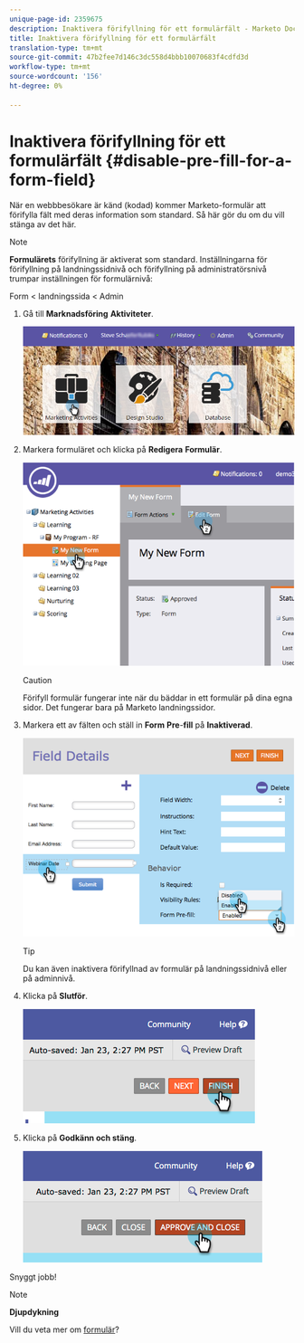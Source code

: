 ```yaml
---
unique-page-id: 2359675
description: Inaktivera förifyllning för ett formulärfält - Marketo Docs - Produktdokumentation
title: Inaktivera förifyllning för ett formulärfält
translation-type: tm+mt
source-git-commit: 47b2fee7d146c3dc558d4bbb10070683f4cdfd3d
workflow-type: tm+mt
source-wordcount: '156'
ht-degree: 0%

---
```



# Inaktivera förifyllning för ett formulärfält {#disable-pre-fill-for-a-form-field}

När en webbbesökare är känd (kodad) kommer Marketo-formulär att förifylla fält med deras information som standard. Så här gör du om du vill stänga av det här.

>[!NOTE]
>
>**Formulärets** förifyllning är aktiverat som standard. Inställningarna för förifyllning på landningssidnivå och förifyllning på administratörsnivå trumpar inställningen för formulärnivå:
>
>Form &lt; landningssida &lt; Admin

1. Gå till **Marknadsföring** **Aktiviteter**.

   ![](assets/login-marketing-activities-7.png)

1. Markera formuläret och klicka på **Redigera** **Formulär**.

   ![](assets/image2014-9-15-14-3a26-3a46.png)

   >[!CAUTION]
   >
   >Förifyll formulär fungerar inte när du bäddar in ett formulär på dina egna sidor. Det fungerar bara på Marketo landningssidor.

1. Markera ett av fälten och ställ in **Form** **Pre**-**fill** på **Inaktiverad**.

   ![](assets/image2014-9-15-14-3a26-3a54.png)

   >[!TIP]
   >
   >Du kan även inaktivera förifyllnad av formulär på landningssidnivå eller på adminnivå.

1. Klicka på **Slutför**.

   ![](assets/image2014-9-15-14-3a27-3a1.png)

1. Klicka på **Godkänn och stäng**.

   ![](assets/image2014-9-15-14-3a27-3a6.png)

Snyggt jobb!

>[!NOTE]
>
>**Djupdykning**
>
>Vill du veta mer om [formulär](http://docs.marketo.com/display/docs/forms)?

